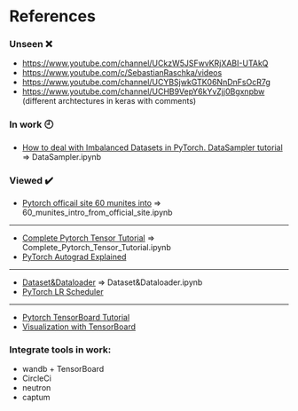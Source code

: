 # References #

### Unseen :x:
- https://www.youtube.com/channel/UCkzW5JSFwvKRjXABI-UTAkQ
- https://www.youtube.com/c/SebastianRaschka/videos
- https://www.youtube.com/channel/UCYBSjwkGTK06NnDnFsOcR7g
- https://www.youtube.com/channel/UCHB9VepY6kYvZjj0Bgxnpbw (different archtectures in keras with comments)
### In work :clock9:
- [How to deal with Imbalanced Datasets in PyTorch. DataSampler tutorial](https://www.youtube.com/watch?v=4JFVhJyTZ44) => DataSampler.ipynb
### Viewed :heavy_check_mark:
- [Pytorch officail site 60 munites into](https://pytorch.org/tutorials/beginner/deep_learning_60min_blitz.html) => 60_munites_intro_from_official_site.ipynb
----------------
- [Complete Pytorch Tensor Tutorial](https://www.youtube.com/watch?v=x9JiIFvlUwk) => Complete_Pytorch_Tensor_Tutorial.ipynb
- [PyTorch Autograd Explained](https://www.youtube.com/c/elliotwaite/videos)
----------------
- [Dataset&Dataloader](https://www.youtube.com/watch?v=PXOzkkB5eH0&list=PLqnslRFeH2UrcDBWF5mfPGpqQDSta6VK4&index=9) => Dataset&Dataloader.ipynb
- [PyTorch LR Scheduler](https://www.youtube.com/watch?v=81NJgoR5RfY&list=PLqnslRFeH2UrcDBWF5mfPGpqQDSta6VK4&index=22)
----------------
- [Pytorch TensorBoard Tutorial](https://www.youtube.com/watch?v=RLqsxWaQdHE&list=PLhhyoLH6IjfxeoooqP9rhU3HJIAVAJ3Vz&index=15)
- [Visualization with TensorBoard](https://www.youtube.com/watch?v=w_TOhccU3ZY)

### Integrate tools in work:
- wandb + TensorBoard
- CircleCi
- neutron
- captum
